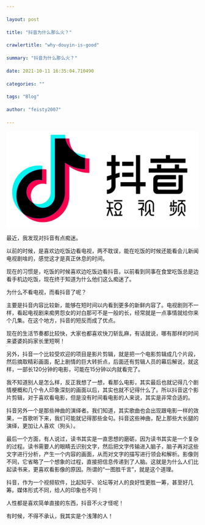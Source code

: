 ```yaml
---

layout: post

title: "抖音为什么那么火？"

crawlertitle: "why-douyin-is-good"

summary: "抖音为什么那么火？"

date: 2021-10-11 16:35:04.710490

categories: ""

tags: "Blog"

author: "feisty2007"

---
```


![douyin](/assets/images/douyin.jpg)

最近，我发现对抖音有点痴迷。

以前的时候，是喜欢边吃饭边看电视，两不耽误，能在吃饭的时候还能看会儿新闻电视剧啥的，感觉这才是真正休息的时间。

现在的习惯是，吃饭的时候喜欢边吃饭边看抖音。以前看到同事在食堂吃饭总是边看手机边吃饭，现在终于知道为什么他们这么痴迷了。

为什么不看电视，而看抖音了呢？

主要是抖音内容比较新，能够在短时间以内看到更多的新鲜内容了。电视剧则不一样，看起电视剧来痴男怨女的对白那可不是一般的长，经常就是一点事情就给你来个几集。在这个地方，抖音的短反而成了优点。

现在的生活节奏都比较快，大家也都喜欢快刀斩乱麻，有话就说，哪有那样的时间来婆婆妈妈家长里短啊！

另外，抖音一个比较受欢迎的项目是影片剪辑，就是把一个电影剪辑成几个片段，然后摘取精彩画面，配上剧情的巨大转折点，后面还有剪辑人员的幕后解说，就这样，一部长120分钟的电影，可能在15分钟以内就看完了。

我不知道别人是怎么样，反正我想了一想，看那么电影，其实最后也就记得几个剧情梗概和几个令人印象深刻的画面以后，其实也就不记得什么了。所以抖音这个影片剪辑，对于喜欢看电影，但是没有时间看电影的人来说，其实是非常合适的。

抖音另外一个是那些神曲的演绎者。我们知道，其实歌曲也会出现跟电影一样的效果，一首歌听下来，我们可能就记得那些金句。抖音这些神曲，配上那些大长腿的演绎，更加让人喜欢（狗头）。

最后一个方面，有人说过，读书其实是一直思想的磨砺，因为读书其实是一个复杂的过程。读书需要人的眼睛去识别文字，然后把文字传输进入脑子，脑子再对这些文字进行分析，产生一个内容的画面，从而对文字的描写进行领会和解析。影像则不同，它省略了一个想象的过程，直接把信息传递到了人脑。这就是为什么人们比起读书来，更喜欢看影像的原因。所谓的“一图胜千言”，就是这个道理。

抖音，作为一个视频软件，比起知乎、论坛等对人的良好性更胜一筹，甚至好几筹。媒体形式不同，给人的印象也不同！

人性都是喜欢简单直接的东西，抖音不火才怪呢！

有时候，不得不承认，我其实是个浅薄的人！
